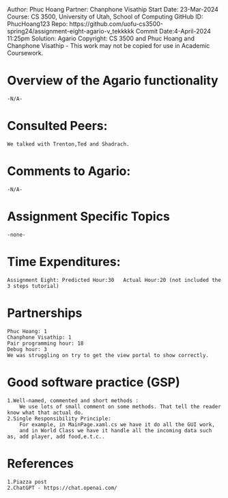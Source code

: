 <summary>
Author:     Phuc Hoang
Partner:    Chanphone Visathip
Start Date: 23-Mar-2024
Course:     CS 3500, University of Utah, School of Computing
GitHub ID:  PhucHoang123
Repo:		https://github.com/uofu-cs3500-spring24/assignment-eight-agario-v_tekkkkk
Commit Date:4-April-2024 11:25pm
Solution:	Agario
Copyright:  CS 3500 and Phuc Hoang and Chanphone Visathip - This work may not be copied for use in Academic Coursework.
</summary>

# Overview of the Agario functionality
	-N/A-
# Consulted Peers:
	We talked with Trenton,Ted and Shadrach.
# Comments to Agario:
	-N/A-
# Assignment Specific Topics
	-none-
# Time Expenditures:
	Assignment Eight: Predicted Hour:30   Actual Hour:20 (not included the 3 steps tutorial)

# Partnerships
	Phuc Hoang: 1 
	Chanphone Visathip: 1 
	Pair programming hour: 18
	Debug hour: 3
	We was struggling on try to get the view portal to show correctly. 

# Good software practice (GSP)	
	1.Well-named, commented and short methods : 
		We use lots of small comment on some methods. That tell the reader know what that actual do.
	2.Single Responsibility Principle:
		For example, in MainPage.xaml.cs we have it do all the GUI work,
		and in World Class we have it handle all the incoming data such as, add player, add food,e.t.c..

		
	
# References
	1.Piazza post
	2.ChatGPT - https://chat.openai.com/
	
	
	
	
